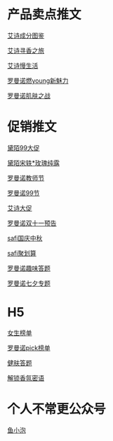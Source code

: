 # 产品卖点推文
[艾诗成分图鉴](https://mp.weixin.qq.com/s?__biz=MzA3Mzk1Mjk5NQ==&mid=2651277310&idx=1&sn=8ecfd70cd7d39adc9563dc4c1e1a5fba&chksm=84f4dc72b38355647160485afddbf1aa1eaa7197127c6f5fc0f4ac0ed0d38dc8d0218263a7de&mpshare=1&scene=1&srcid=12279CxN01njQghTfFZ4wHwm&sharer_sharetime=1609050433016&sharer_shareid=57420bf1b2a8e77744291dca63019ec0&key=edbc4005805c8af7fc27944ab9c40df28704904f07c6d8146e58d1b8ee7301715477dfa66b8b8ad1c6612f5f611326031bd6b5d42e6bb8ac29a7f125b47a8aea22641e5ae747fa5f201937afb7b1aa19e3911c384824d6dfa372fab09ff61b6f5dba63f7764dee94f3c609e846d08ba1632d945bd896118e4201dbb01bfdce62&ascene=1&uin=MjA4MzIzNDg2Mw%3D%3D&devicetype=Windows+10+x64&version=62090529&lang=zh_CN&exportkey=A%2By9Q3vvn23iV8mJ2JeaAbk%3D&pass_ticket=MxagzZCqk5GQdZsB%2BAx4h3gRyblsP1Kb7%2BFmOSEfNQpV0RsI9WiiiXsXgCDTgZCw&wx_header=0)

[艾诗寻香之旅](https://mp.weixin.qq.com/s?__biz=MzA3Mzk1Mjk5NQ==&mid=2651277402&idx=1&sn=dda4e5759bd4e8421280b7e7ef4b3974&chksm=84f4d3d6b3835ac0a48f1de74402599d5b2de450baa0cc25733b8ea49ffd5333555e09c58080&mpshare=1&scene=1&srcid=1227YrlXkOC7bizfihxoHsx0&sharer_sharetime=1609050414897&sharer_shareid=57420bf1b2a8e77744291dca63019ec0&key=77056d225dedf8315313422487a7aedb749b469cd76e1609b27e2ed47ce27eecbf81b9e9718dcc7b3e6df8242068a0556723f74a415f253d0ae48f6a6c04797ecfd8503367573da5adfa57e4da5b68fd00b5e33ab57fa20691dfe0e37310699e576030e8b200b3f6ca44f024b0a93d37966e6010bf0a9aef9b2b58532f566856&ascene=1&uin=MjA4MzIzNDg2Mw%3D%3D&devicetype=Windows+10+x64&version=62090529&lang=zh_CN&exportkey=A%2Faej%2FMY7lE9xKqGFl%2F3O1c%3D&pass_ticket=MxagzZCqk5GQdZsB%2BAx4h3gRyblsP1Kb7%2BFmOSEfNQpV0RsI9WiiiXsXgCDTgZCw&wx_header=0)

[艾诗慢生活](https://mp.weixin.qq.com/s?__biz=MzA3Mzk1Mjk5NQ==&mid=2651277512&idx=1&sn=b37124b52afd1d01e9200e27abd60f68&chksm=84f4d344b3835a5216c4fc5658c17c7e8f7bbae05b488e13ec53cfb4f63e66bce388b12d11a2&mpshare=1&scene=1&srcid=1227NZ59mJCc1i6PTXiSlJLl&sharer_sharetime=1609050460190&sharer_shareid=57420bf1b2a8e77744291dca63019ec0&key=4dac7f99a1c78a0fff8f036352b26eaeba27171d491a5758d27d80d8bc146f611b63398b043be1d6c675cc8b057c7788469f1bf84778c60f494aaea0fb0da6fbb15f8be53571c563694e849c4ff7a9285449b7edd992b3c521ab1b40befd9c76ab19d83f3842976e110fd8f36442b47e4f98f524d28044f32e72503994094351&ascene=1&uin=MjA4MzIzNDg2Mw%3D%3D&devicetype=Windows+10+x64&version=62090529&lang=zh_CN&exportkey=A9KqEeurfuZe6FIDMKWvxlQ%3D&pass_ticket=MxagzZCqk5GQdZsB%2BAx4h3gRyblsP1Kb7%2BFmOSEfNQpV0RsI9WiiiXsXgCDTgZCw&wx_header=0)

[罗曼诺燃young新魅力](https://mp.weixin.qq.com/s?__biz=MzA4Mzk3NDA5NA==&mid=2652932840&idx=1&sn=19c60a54cbdab28e542c5e3d444f930f&chksm=843a6849b34de15f9ac9aff40466aba87ffffa526bad0ae3d2dd300bbfb70ced3076250fcbf7&mpshare=1&scene=1&srcid=1227K37RKPQKuQrwBd0MUD9u&sharer_sharetime=1609050556275&sharer_shareid=57420bf1b2a8e77744291dca63019ec0&key=77056d225dedf831e83b024e88c22c471cc065a995e827774bc0965c275a690284d96a30fcc8945d3729ef6871da7755cec8777d740be46fe25317cfb296e22ce89f9c5fd5040b57a000779569c638abee9bcd74223b9ed04d0f79ca94e283360626bbbce323206cb106ece7e6128718dca14b737f4069b65db48348e42e7974&ascene=1&uin=MjA4MzIzNDg2Mw%3D%3D&devicetype=Windows+10+x64&version=62090529&lang=zh_CN&exportkey=A00%2F2ibY%2BzQhstMNd%2FZs%2BkQ%3D&pass_ticket=MxagzZCqk5GQdZsB%2BAx4h3gRyblsP1Kb7%2BFmOSEfNQpV0RsI9WiiiXsXgCDTgZCw&wx_header=0)

[罗曼诺肌肤之战](https://mp.weixin.qq.com/s?__biz=MzA4Mzk3NDA5NA==&mid=2652932406&idx=1&sn=b762abfc6987ae1aa1428bc4797bdcf6&chksm=843a6b97b34de281bd3c6d96e1d03fef6a90d43a17c75a1c17949737fa31b87fb3c46ca1c86f&mpshare=1&scene=1&srcid=12274hbRKM7ReAHyma9mAFmu&sharer_sharetime=1609053477657&sharer_shareid=57420bf1b2a8e77744291dca63019ec0&key=4dac7f99a1c78a0f598f25bc5c85619f819027d10fb6825d833ee52c1ceed3bff3baf38fa344950dc6994ea71b4d0759162ab71e34a6dfe1d5534f516a277c3922252ba5035a1b2b65d49ae7e05757aece4919fb7d11f8bd031683eca3278a7dee687bdc889371b0fc4262013d614481a4b63019d77b065bc98b9a06f3f95bfd&ascene=1&uin=MjA4MzIzNDg2Mw%3D%3D&devicetype=Windows+10+x64&version=62090529&lang=zh_CN&exportkey=A5hd3rWyqDZGhTTPojPfvRM%3D&pass_ticket=MxagzZCqk5GQdZsB%2BAx4h3gRyblsP1Kb7%2BFmOSEfNQpV0RsI9WiiiXsXgCDTgZCw&wx_header=0)

# 促销推文
[黛陌99大促](https://mp.weixin.qq.com/s?__biz=MzA5MDk1MTk2OQ==&mid=2650340284&idx=1&sn=f4c3c947fffebff87973052187dc1ff9&chksm=880f83f2bf780ae4f1fc72eb7bc4913851fd092c924a45b1669cb564f831dd1034d61549db3c&mpshare=1&scene=1&srcid=1227HY3THdLWhACxT2twIgxD&sharer_sharetime=1609050642137&sharer_shareid=57420bf1b2a8e77744291dca63019ec0&key=edbc4005805c8af7955bf50624d8950ea70a945fa5d0db99f51121c778fdc0b507a4307e349808bb491d200e797f9fbcb635b6d73555e5f2531bd73efeabae6aaf2f33d588f9d8a42de1944dc7eeb9e76eac6753c5c54a7e0fa6cdfd274950d941219a30bdfd3743e1096349b98ec00660b4ed7f26033d79769b756267ab8fcb&ascene=1&uin=MjA4MzIzNDg2Mw%3D%3D&devicetype=Windows+10+x64&version=62090529&lang=zh_CN&exportkey=A2v6WZ9X60SwqI%2FqhJMs8ak%3D&pass_ticket=MxagzZCqk5GQdZsB%2BAx4h3gRyblsP1Kb7%2BFmOSEfNQpV0RsI9WiiiXsXgCDTgZCw&wx_header=0)

[黛陌宋轶*玫瑰纯露](https://mp.weixin.qq.com/s?__biz=MzA5MDk1MTk2OQ==&mid=2650340430&idx=1&sn=4ad1018a0749c9f37547536bae70f039&chksm=880f8400bf780d16e98139730753eb3efb6d8dea7ecf851b18de04fb2bc3549a1d91107bc87f&mpshare=1&scene=1&srcid=1227zB8DqlqBqDouOoSjwF0c&sharer_sharetime=1609050629074&sharer_shareid=57420bf1b2a8e77744291dca63019ec0&key=4dac7f99a1c78a0fdc447fc0977f822f5644307168121d3315f90499acf2cb62aebaa8705baa13c22835c50b0cf10078de8681b96ee179b8ec8d3caf8c1716b3a8b9180f4dc1ca4d6c50d928fa953a5dfa37f74fc8d0b38904cded57e93b31ad6c215edb7f85d216f948754461e38f8cdff4072ef745cd6b20ba78fb212c128b&ascene=1&uin=MjA4MzIzNDg2Mw%3D%3D&devicetype=Windows+10+x64&version=62090529&lang=zh_CN&exportkey=A%2FTp956q7UXICh%2FzbD5tC%2FE%3D&pass_ticket=MxagzZCqk5GQdZsB%2BAx4h3gRyblsP1Kb7%2BFmOSEfNQpV0RsI9WiiiXsXgCDTgZCw&wx_header=0)

[罗曼诺教师节](https://mp.weixin.qq.com/s?__biz=MzA4Mzk3NDA5NA==&mid=2652932658&idx=1&sn=f7531b059886c983a1d401c6e402dca0&chksm=843a6893b34de18548875d2d460c815e63b5941338ef02ee2dffbfbf45917b2d020a77b1740b&mpshare=1&scene=1&srcid=1227w7gDseP6LZjKUkjXJB0E&sharer_sharetime=1609050577026&sharer_shareid=57420bf1b2a8e77744291dca63019ec0&key=77056d225dedf83100e3ec0bae87150097da39e7aa1f345111cd2220acfae136cae75b0a28d2d5121513eaa9a30cb5dbc414309e20774eb40ed7bff28f4c655da82ee704120268676f7a09105e74fbe998bdc403a86077af234f3c0ae970c847865796db7ab438714f0067817102c3b0182dee55cab5e0f0a0b00661759d3f25&ascene=1&uin=MjA4MzIzNDg2Mw%3D%3D&devicetype=Windows+10+x64&version=62090529&lang=zh_CN&exportkey=Ax%2BmrI088rQLQLRmWvjvInQ%3D&pass_ticket=MxagzZCqk5GQdZsB%2BAx4h3gRyblsP1Kb7%2BFmOSEfNQpV0RsI9WiiiXsXgCDTgZCw&wx_header=0)

[罗曼诺99节](https://mp.weixin.qq.com/s?__biz=MzA4Mzk3NDA5NA==&mid=2652932608&idx=1&sn=2b8d8f5151a594d7a36f01b85a396c25&chksm=843a68a1b34de1b765ada7135d87db32fd0517e10e1c0ccb0a1f44d1caecae02e0b0e4a98790&mpshare=1&scene=1&srcid=1227kcg63N33g2B2vHqQY5of&sharer_sharetime=1609050592319&sharer_shareid=57420bf1b2a8e77744291dca63019ec0&key=edbc4005805c8af716bcb6846d1dae2023247b927b51cf76e5531f0deca2fdce9629f61de9f8e683cb28768adfc05a0f59087f4904ba4efb0be71b0c3eac74e3b87d2341b538f80cec08a622488ca8bc0558492bc74e050dcae7d86ab87ad0ed8e72967fb57f4ca31b58029a719f4bace245bf2a254c410aee5f25b7504474ab&ascene=1&uin=MjA4MzIzNDg2Mw%3D%3D&devicetype=Windows+10+x64&version=62090529&lang=zh_CN&exportkey=A1Js3b7bxvbWVykxWelX%2Bto%3D&pass_ticket=MxagzZCqk5GQdZsB%2BAx4h3gRyblsP1Kb7%2BFmOSEfNQpV0RsI9WiiiXsXgCDTgZCw&wx_header=0)

[艾诗大促](https://mp.weixin.qq.com/s?__biz=MzA3Mzk1Mjk5NQ==&mid=2651277616&idx=1&sn=0ec0de9ed4c8f00c8face8fc5c1da475&chksm=84f4d2bcb3835baa3e89a4a2f62d79c89bc5151a913004bcae20809ac4c7a069cca9f3bff926&mpshare=1&scene=1&srcid=1227j3QwdFMJVJZtee1N3IQ4&sharer_sharetime=1609050470125&sharer_shareid=57420bf1b2a8e77744291dca63019ec0&key=13680a00d1a03ddaf64f33652625fdb951c78f140c528801cf370a023e37b6a6a7098ae4fae91fed035d77b6ffc25c71fd3739da01554646fba9a8be3f5eb58c472b85e60d10a611d6df021093e9eee6299b68ecc9fe33b175d096145ff3024738c7fe01495bbfedb2a5df6582ecea3ee4dd999e559c700da5f797da3b9a24c2&ascene=1&uin=MjA4MzIzNDg2Mw%3D%3D&devicetype=Windows+10+x64&version=62090529&lang=zh_CN&exportkey=A8GhzQP9HzHiifk%2BPe9%2BYsw%3D&pass_ticket=MxagzZCqk5GQdZsB%2BAx4h3gRyblsP1Kb7%2BFmOSEfNQpV0RsI9WiiiXsXgCDTgZCw&wx_header=0)

[罗曼诺双十一预告](https://mp.weixin.qq.com/s?__biz=MzA4Mzk3NDA5NA==&mid=2652932911&idx=1&sn=b2646b70ce6e1ec56e7ea10fd32a07b0&chksm=843a698eb34de098a2eefbe6a477c544bd0601b7baf094583c6b8b2be6499028e931c1b228ae&mpshare=1&scene=1&srcid=1227B5JU6mimdzafdjHRwnXB&sharer_sharetime=1609050548078&sharer_shareid=57420bf1b2a8e77744291dca63019ec0&key=137a17d30673c183223a373c45bc7302ac94d4953842562cec6c275ed64af367629a09978bbb1a2be199256cf68541afc9dc098cc905af34d798bdb7f9204ad963260b35059588f461afae26afeb3eff08a969e361b98980ef1616762e5bae34b6ed34585f602da3f0d14bbc4520860be9ecca17b8d233d912d03482ef1c2a52&ascene=1&uin=MjA4MzIzNDg2Mw%3D%3D&devicetype=Windows+10+x64&version=62090529&lang=zh_CN&exportkey=A%2F%2BlsMXDVxKM8DN28ZLN71U%3D&pass_ticket=MxagzZCqk5GQdZsB%2BAx4h3gRyblsP1Kb7%2BFmOSEfNQpV0RsI9WiiiXsXgCDTgZCw&wx_header=0)

[safi国庆中秋](https://mp.weixin.qq.com/s?__biz=MzIxNzc2MzMyMg==&mid=2247484912&idx=1&sn=541419eb3118a879b52d766cd7c63a3d&chksm=97f59965a08210735a808b8da64b5076beba45d8fa404fb3f97748a05808c5f6197b13dc5fc2&mpshare=1&scene=1&srcid=1227iwi6A51RvRxtOlwFxDDy&sharer_sharetime=1609053371953&sharer_shareid=57420bf1b2a8e77744291dca63019ec0&key=4dac7f99a1c78a0f2d6b1edc6d77462579f2b95ad53ea9133973219fce0a5e2f6b362f5111a128ae212d36cb6c484f5aeb79d188bd946551337390c06ea56c92658a24d8d759a693dadb15f35612c2c6d4e1ab9e5fad3f9bebab619bbb4d2ff3caa75ee533cfc027ad02fd4d3ad3b25d8286c6769ab886348ab8443b94acabcc&ascene=1&uin=MjA4MzIzNDg2Mw%3D%3D&devicetype=Windows+10+x64&version=62090529&lang=zh_CN&exportkey=A9AhRNJ9EUdgMcJHl52cCEY%3D&pass_ticket=MxagzZCqk5GQdZsB%2BAx4h3gRyblsP1Kb7%2BFmOSEfNQpV0RsI9WiiiXsXgCDTgZCw&wx_header=0)

[safi聚划算](https://mp.weixin.qq.com/s?__biz=MzIxNzc2MzMyMg==&mid=2247484817&idx=1&sn=e55a0be49ecc963c56d2a7bf6516bd79&chksm=97f59904a08210120b526eb24155417a305122af7aa2888de9eff266498d4a094e1cff7c0e97&mpshare=1&scene=1&srcid=12279z5s8hKorPvsvJwgQbmy&sharer_sharetime=1609053392559&sharer_shareid=57420bf1b2a8e77744291dca63019ec0&key=9772f77e9c216c77144dc830b30b0a7121a1044966f8588b38cd05b1434fd4988d54e08adca844e03def3f0f2706418cccab04e0f767434d560bfd3fc9670d6e56a14bdaed51b7afb81a942a469670b664e5af8fce2d4420df795e7ca62ffae70a4b9cdf7fa5bccb8ad9c37fcb5c374b53c888013eb4cc8e3d622695c907b572&ascene=1&uin=MjA4MzIzNDg2Mw%3D%3D&devicetype=Windows+10+x64&version=62090529&lang=zh_CN&exportkey=A7Pxc0lKqObtLAfMp7%2B8hu8%3D&pass_ticket=MxagzZCqk5GQdZsB%2BAx4h3gRyblsP1Kb7%2BFmOSEfNQpV0RsI9WiiiXsXgCDTgZCw&wx_header=0)

[罗曼诺趣味答题](https://mp.weixin.qq.com/s?__biz=MzA4Mzk3NDA5NA==&mid=2652932680&idx=1&sn=2cd4a9ac67321b1875594b328482e36e&chksm=843a68e9b34de1ff069ac7f55b37042b873112630d60e4e9c1ec4847954e0f77aabebb13bd35&mpshare=1&scene=1&srcid=1227HonZaZWPAUWutqKINOVs&sharer_sharetime=1609053444434&sharer_shareid=57420bf1b2a8e77744291dca63019ec0&key=13680a00d1a03ddae2e2fb7495ddc0eb76fb9bfb180429b05a56da34278f47cce49e1a6835ab88f9de1f7e745bb07d7388824d8c9f8f340b0e833168dd6b0ed77e1d15a646506c9989540a4cf75d94e8b9c4c74df72031f6efc176406045fdd83e295c449619665997a24f2c56fca90b2618a6af496bcf160511c5a9f92e6995&ascene=1&uin=MjA4MzIzNDg2Mw%3D%3D&devicetype=Windows+10+x64&version=62090529&lang=zh_CN&exportkey=A7LQYR9e8426bgFaW%2B%2FXTCk%3D&pass_ticket=MxagzZCqk5GQdZsB%2BAx4h3gRyblsP1Kb7%2BFmOSEfNQpV0RsI9WiiiXsXgCDTgZCw&wx_header=0)

[罗曼诺七夕专题](https://mp.weixin.qq.com/s?__biz=MzA4Mzk3NDA5NA==&mid=2652932465&idx=1&sn=7016ae2fa595c0a02b7451c06df22185&chksm=843a6bd0b34de2c662cef12f72330cdbd4ce63e27e4784cca5d1bfb6cef4286d587af08f136a&mpshare=1&scene=1&srcid=12277ykbzWo0oD691INYOi9y&sharer_sharetime=1609053455700&sharer_shareid=57420bf1b2a8e77744291dca63019ec0&key=9772f77e9c216c77e23c5a72982777469ea83f1e350a5a2276f841c97745c3cb6f6b07a1097947ac8fb87065d286f03fa59143145f639c81c2b6eb6811d6138da8133bf6dccb3815747ddc6d88677ef93eabb9e2db2891ca9aabee7b2c7135e3b8f4bedad4552f97708cac7f9817dd4b9ff0df227dfe36b04999200b5fd00bbb&ascene=1&uin=MjA4MzIzNDg2Mw%3D%3D&devicetype=Windows+10+x64&version=62090529&lang=zh_CN&exportkey=Axt0AXhsIMM1AyDfeTTygeo%3D&pass_ticket=MxagzZCqk5GQdZsB%2BAx4h3gRyblsP1Kb7%2BFmOSEfNQpV0RsI9WiiiXsXgCDTgZCw&wx_header=0)

# H5
[女生榜单](http://45p2t2.epub360.cn/v2/manage/book/mzxp0c/)

[罗曼诺pick榜单](http://45p2t2.epub360.cn/v2/manage/book/vhlqis/)

[健肤答题](http://45p2t2.epub360.cn/v2/manage/book/q2azi5/)

[解锁香氛密语](http://45p2t2.epub360.cn/v2/manage/book/fmrn5c/)

# 个人不常更公众号
[鱼小泡](http://mp.weixin.qq.com/mp/getmasssendmsg?__biz=MzU2NDcyMTYzNQ==#wechat_webview_type=1&wechat_redirect)
